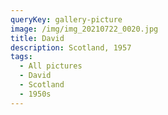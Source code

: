 ```yaml
---
queryKey: gallery-picture
image: /img/img_20210722_0020.jpg
title: David
description: Scotland, 1957
tags:
  - All pictures
  - David
  - Scotland
  - 1950s
---
```

